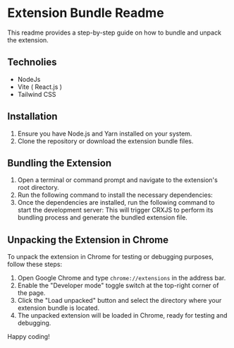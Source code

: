 # Extension Bundle Readme

This readme provides a step-by-step guide on how to bundle and unpack the extension.

## Technolies

- NodeJs
- Vite ( React.js )
- Tailwind CSS

## Installation

1. Ensure you have Node.js and Yarn installed on your system.
2. Clone the repository or download the extension bundle files.

## Bundling the Extension

1. Open a terminal or command prompt and navigate to the extension's root directory.
2. Run the following command to install the necessary dependencies:
3. Once the dependencies are installed, run the following command to start the development server:
   This will trigger CRXJS to perform its bundling process and generate the bundled extension file.

## Unpacking the Extension in Chrome

To unpack the extension in Chrome for testing or debugging purposes, follow these steps:

1. Open Google Chrome and type `chrome://extensions` in the address bar.
2. Enable the "Developer mode" toggle switch at the top-right corner of the page.
3. Click the "Load unpacked" button and select the directory where your extension bundle is located.
4. The unpacked extension will be loaded in Chrome, ready for testing and debugging.

Happy coding!
